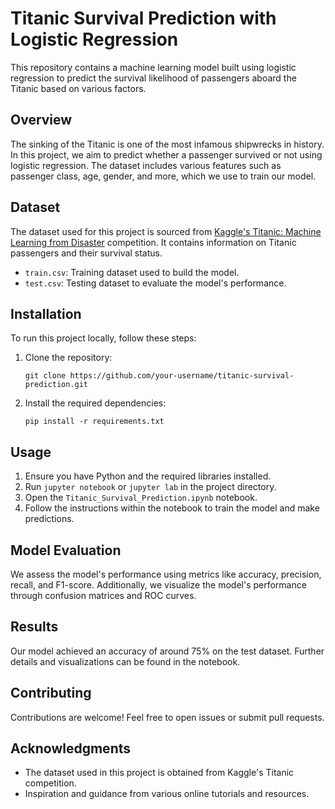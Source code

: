 # Titanic Survival Prediction with Logistic Regression

This repository contains a machine learning model built using logistic regression to predict the survival likelihood of passengers aboard the Titanic based on various factors.

## Overview

The sinking of the Titanic is one of the most infamous shipwrecks in history. In this project, we aim to predict whether a passenger survived or not using logistic regression. The dataset includes various features such as passenger class, age, gender, and more, which we use to train our model.

## Dataset

The dataset used for this project is sourced from [Kaggle's Titanic: Machine Learning from Disaster](https://www.kaggle.com/c/titanic) competition. It contains information on Titanic passengers and their survival status.

- `train.csv`: Training dataset used to build the model.
- `test.csv`: Testing dataset to evaluate the model's performance.

## Installation

To run this project locally, follow these steps:

1. Clone the repository:

    ```
    git clone https://github.com/your-username/titanic-survival-prediction.git
    ```

2. Install the required dependencies:

    ```
    pip install -r requirements.txt
    ```

## Usage

1. Ensure you have Python and the required libraries installed.
2. Run `jupyter notebook` or `jupyter lab` in the project directory.
3. Open the `Titanic_Survival_Prediction.ipynb` notebook.
4. Follow the instructions within the notebook to train the model and make predictions.

## Model Evaluation

We assess the model's performance using metrics like accuracy, precision, recall, and F1-score. Additionally, we visualize the model's performance through confusion matrices and ROC curves.

## Results

Our model achieved an accuracy of around 75% on the test dataset. Further details and visualizations can be found in the notebook.

## Contributing

Contributions are welcome! Feel free to open issues or submit pull requests.

## Acknowledgments

- The dataset used in this project is obtained from Kaggle's Titanic competition.
- Inspiration and guidance from various online tutorials and resources.
